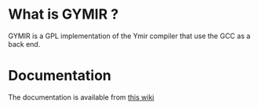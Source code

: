 # What is GYMIR ? 

GYMIR is a GPL implementation of the Ymir compiler that use the GCC as a back end.

# Documentation

The documentation is available from [this wiki]()
